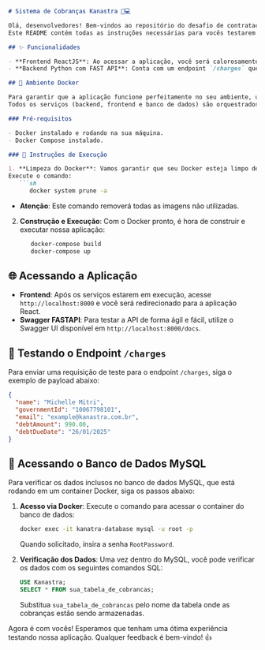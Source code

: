 ```markdown
# Sistema de Cobranças Kanastra 💼💻

Olá, desenvolvedores! Bem-vindos ao repositório do desafio de contratação da **Kanastra** para a posição de Software Engineer.
Este README contém todas as instruções necessárias para vocês testarem a aplicação de cobranças que construímos com muito ❤️.

## ✨ Funcionalidades

- **Frontend ReactJS**: Ao acessar a aplicação, você será calorosamente recebido pela tela "Hello Kanastra".
- **Backend Python com FAST API**: Conta com um endpoint `/charges` que aceita requisições POST para processar cobranças.

## 🐳 Ambiente Docker

Para garantir que a aplicação funcione perfeitamente no seu ambiente, utilizamos o Docker.
Todos os serviços (backend, frontend e banco de dados) são orquestrados via `docker-compose`.

### Pré-requisitos

- Docker instalado e rodando na sua máquina.
- Docker Compose instalado.

### 🚀 Instruções de Execução

1. **Limpeza do Docker**: Vamos garantir que seu Docker esteja limpo de imagens para evitar qualquer conflito.
Execute o comando:
   ```sh
      docker system prune -a
   ```

- **Atenção**: Este comando removerá todas as imagens não utilizadas.

2. **Construção e Execução**: Com o Docker pronto, é hora de construir e executar nossa aplicação:
   ```sh
      docker-compose build
      docker-compose up
   ```

## 🌐 Acessando a Aplicação

- **Frontend**: Após os serviços estarem em execução, acesse `http://localhost:8000` e você será redirecionado para a aplicação React.
- **Swagger FASTAPI**: Para testar a API de forma ágil e fácil, utilize o Swagger UI disponível em `http://localhost:8000/docs`.

## 📝 Testando o Endpoint `/charges`

Para enviar uma requisição de teste para o endpoint `/charges`, siga o exemplo de payload abaixo:

```json
{
  "name": "Michelle Mitri",
  "governmentId": "10067798101",
  "email": "example@kanastra.com.br",
  "debtAmount": 990.00,
  "debtDueDate": "26/01/2025"
}
```

## 💾 Acessando o Banco de Dados MySQL

Para verificar os dados inclusos no banco de dados MySQL, que está rodando em um container Docker, siga os passos abaixo:

1. **Acesso via Docker**: Execute o comando para acessar o container do banco de dados:
   ```sh
   docker exec -it kanatra-database mysql -u root -p
   ```
   Quando solicitado, insira a senha `RootPassword`.

2. **Verificação dos Dados**: Uma vez dentro do MySQL, você pode verificar os dados com os seguintes comandos SQL:
   ```sql
   USE Kanastra;
   SELECT * FROM sua_tabela_de_cobrancas;
   ```
   Substitua `sua_tabela_de_cobrancas` pelo nome da tabela onde as cobranças estão sendo armazenadas.

Agora é com vocês! Esperamos que tenham uma ótima experiência testando nossa aplicação. Qualquer feedback é bem-vindo! 👍
```
